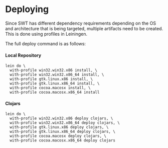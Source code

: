 Deploying
=========

Since SWT has different dependency requirements depending on the OS and architecture that is being targeted, multiple artifacts need to be created. This is done using profiles in Leiningen.

The full deploy command is as follows:

#### Local Repository

```
lein do \
  with-profile win32.win32.x86 install, \
  with-profile win32.win32.x86_64 install, \
  with-profile gtk.linux.x86 install, \
  with-profile gtk.linux.x86_64 install, \
  with-profile cocoa.macosx install, \
  with-profile cocoa.macosx.x86_64 install  
```

#### Clojars

```
lein do \
  with-profile win32.win32.x86 deploy clojars, \
  with-profile win32.win32.x86_64 deploy clojars, \
  with-profile gtk.linux.x86 deploy clojars, \
  with-profile gtk.linux.x86_64 deploy clojars, \
  with-profile cocoa.macosx deploy clojars, \
  with-profile cocoa.macosx.x86_64 deploy clojars  
```